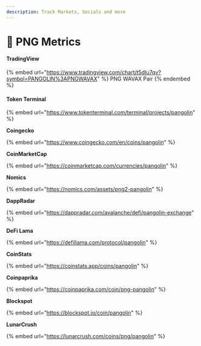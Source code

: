 ```yaml
---
description: Track Markets, Socials and more
---
```


# 🔎 PNG Metrics

#### TradingView

{% embed url="https://www.tradingview.com/chart/t5dIu7qv?symbol=PANGOLIN%3APNGWAVAX" %}
PNG WAVAX Pair
{% endembed %}

#### **Token Terminal**

{% embed url="https://www.tokenterminal.com/terminal/projects/pangolin" %}

**Coingecko**

{% embed url="https://www.coingecko.com/en/coins/pangolin" %}

**CoinMarketCap**

{% embed url="https://coinmarketcap.com/currencies/pangolin" %}

**Nomics**

{% embed url="https://nomics.com/assets/png2-pangolin" %}

**DappRadar**

{% embed url="https://dappradar.com/avalanche/defi/pangolin-exchange" %}

**DeFi Lama**

{% embed url="https://defillama.com/protocol/pangolin" %}

**CoinStats**

{% embed url="https://coinstats.app/coins/pangolin" %}

**Coinpaprika**

{% embed url="https://coinpaprika.com/coin/png-pangolin" %}

**Blockspot**

{% embed url="https://blockspot.io/coin/pangolin" %}

**LunarCrush**

{% embed url="https://lunarcrush.com/coins/png/pangolin" %}
